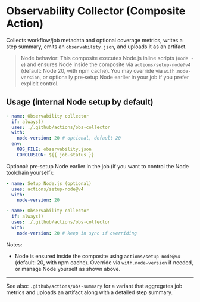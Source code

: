 # Observability Collector (Composite Action)

Collects workflow/job metadata and optional coverage metrics, writes a step summary, emits an `observability.json`, and uploads it as an artifact.

> Node behavior: This composite executes Node.js inline scripts (`node -e`) and ensures Node inside the composite via `actions/setup-node@v4` (default: Node 20, with npm cache). You may override via `with.node-version`, or optionally pre‑setup Node earlier in your job if you prefer explicit control.

## Usage (internal Node setup by default)

```yaml
- name: Observability collector
  if: always()
  uses: ./.github/actions/obs-collector
  with:
    node-version: 20 # optional, default 20
  env:
    OBS_FILE: observability.json
    CONCLUSION: ${{ job.status }}
```

Optional: pre‑setup Node earlier in the job (if you want to control the Node toolchain yourself):

```yaml
- name: Setup Node.js (optional)
  uses: actions/setup-node@v4
  with:
    node-version: 20

- name: Observability collector
  if: always()
  uses: ./.github/actions/obs-collector
  with:
    node-version: 20 # keep in sync if overriding
```

Notes:

- Node is ensured inside the composite using `actions/setup-node@v4` (default: 20, with npm cache). Override via `with.node-version` if needed, or manage Node yourself as shown above.

---

See also: `.github/actions/obs-summary` for a variant that aggregates job metrics and uploads an artifact along with a detailed step summary.
